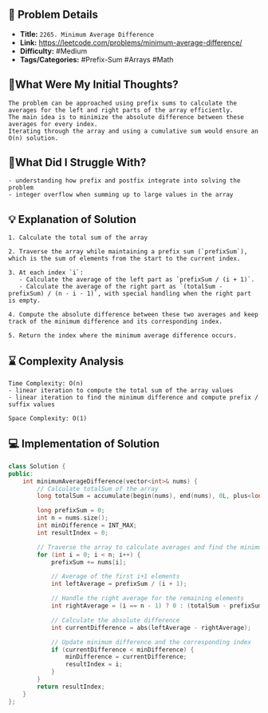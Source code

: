 ## 📝 Problem Details

- **Title:** `2265. Minimum Average Difference`
- **Link:** https://leetcode.com/problems/minimum-average-difference/
- **Difficulty:** #Medium 
- **Tags/Categories:** #Prefix-Sum #Arrays #Math 

## 💭What Were My Initial Thoughts?

```
The problem can be approached using prefix sums to calculate the averages for the left and right parts of the array efficiently. 
The main idea is to minimize the absolute difference between these averages for every index. 
Iterating through the array and using a cumulative sum would ensure an O(n) solution.

```

## 🤔What Did I Struggle With?

```
- understanding how prefix and postfix integrate into solving the problem
- integer overflow when summing up to large values in the array
```

## 💡 Explanation of Solution

```
1. Calculate the total sum of the array

2. Traverse the array while maintaining a prefix sum (`prefixSum`), which is the sum of elements from the start to the current index.

3. At each index `i`:
   - Calculate the average of the left part as `prefixSum / (i + 1)`.
   - Calculate the average of the right part as `(totalSum - prefixSum) / (n - i - 1)`, with special handling when the right part is empty.

4. Compute the absolute difference between these two averages and keep track of the minimum difference and its corresponding index.

5. Return the index where the minimum average difference occurs.

```

## ⌛ Complexity Analysis

```
Time Complexity: O(n)
- linear iteration to compute the total sum of the array values
- linear iteration to find the minimum difference and compute prefix / suffix values

Space Complexity: O(1)
```

## 💻 Implementation of Solution

```cpp
class Solution {
public:
    int minimumAverageDifference(vector<int>& nums) {
        // Calculate totalSum of the array
        long totalSum = accumulate(begin(nums), end(nums), 0L, plus<long>());

        long prefixSum = 0;
        int n = nums.size();
        int minDifference = INT_MAX;
        int resultIndex = 0;

        // Traverse the array to calculate averages and find the minimum difference
        for (int i = 0; i < n; i++) {
            prefixSum += nums[i];

            // Average of the first i+1 elements
            int leftAverage = prefixSum / (i + 1);

            // Handle the right average for the remaining elements
            int rightAverage = (i == n - 1) ? 0 : (totalSum - prefixSum) / (n - i - 1);

            // Calculate the absolute difference
            int currentDifference = abs(leftAverage - rightAverage);

            // Update minimum difference and the corresponding index
            if (currentDifference < minDifference) {
                minDifference = currentDifference;
                resultIndex = i;
            }
        }
        return resultIndex;
    }
};
```